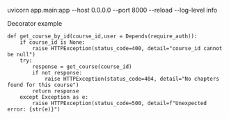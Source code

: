 uvicorn app.main:app --host 0.0.0.0 --port 8000 --reload --log-level info

Decorator example 

```
def get_course_by_id(course_id,user = Depends(require_auth)):
    if course_id is None:
        raise HTTPException(status_code=400, detail="course_id cannot be null")
    try:
        response = get_course(course_id)
        if not response:
            raise HTTPException(status_code=404, detail="No chapters found for this course")
        return response
    except Exception as e:
        raise HTTPException(status_code=500, detail=f"Unexpected error: {str(e)}")
```